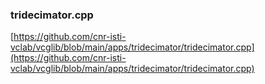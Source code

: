 ### tridecimator.cpp
[https://github.com/cnr-isti-vclab/vcglib/blob/main/apps/tridecimator/tridecimator.cpp](https://github.com/cnr-isti-vclab/vcglib/blob/main/apps/tridecimator/tridecimator.cpp)
